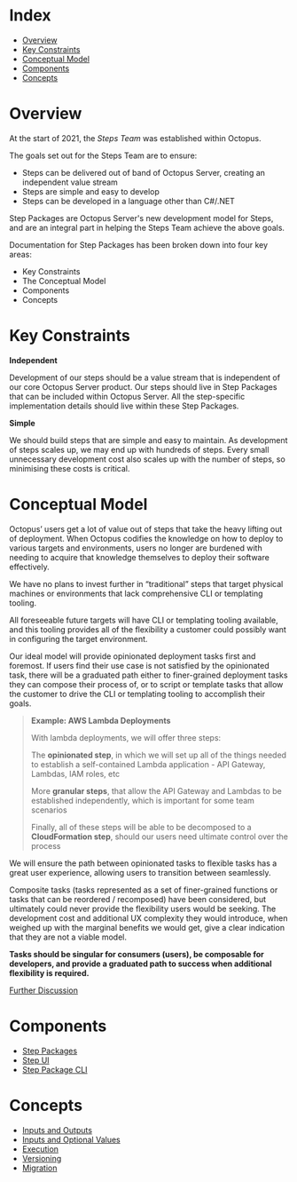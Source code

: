 # Index

- [Overview](#overview)
- [Key Constraints](#key-constraints)
- [Conceptual Model](#conceptual-model)
- [Components](#components)
- [Concepts](#concepts)

# Overview

At the start of 2021, the _Steps Team_ was established within Octopus.

The goals set out for the Steps Team are to ensure:

- Steps can be delivered out of band of Octopus Server, creating an independent value stream
- Steps are simple and easy to develop
- Steps can be developed in a language other than C#/.NET

Step Packages are Octopus Server's new development model for Steps, and are an integral part in helping the Steps Team achieve the above goals.

Documentation for Step Packages has been broken down into four key areas:

- Key Constraints
- The Conceptual Model
- Components
- Concepts

# Key Constraints

**Independent**

Development of our steps should be a value stream that is independent of our core Octopus Server product. Our steps should live in Step Packages that can be included within Octopus Server. All the step-specific implementation details should live within these Step Packages.

**Simple**

We should build steps that are simple and easy to maintain. As development of steps scales up, we may end up with hundreds of steps. Every small unnecessary development cost also scales up with the number of steps, so minimising these costs is critical.

# Conceptual Model

Octopus’ users get a lot of value out of steps that take the heavy lifting out of deployment. When Octopus codifies the knowledge on how to deploy to various targets and environments, users no longer are burdened with needing to acquire that knowledge themselves to deploy their software effectively.

We have no plans to invest further in “traditional” steps that target physical machines or environments that lack comprehensive CLI or templating tooling.

All foreseeable future targets will have CLI or templating tooling available, and this tooling provides all of the flexibility a customer could possibly want in configuring the target environment.

Our ideal model will provide opinionated deployment tasks first and foremost. If users find their use case is not satisfied by the opinionated task, there will be a graduated path either to finer-grained deployment tasks they can compose their process of, or to script or template tasks that allow the customer to drive the CLI or templating tooling to accomplish their goals.

> **Example: AWS Lambda Deployments**
>
> With lambda deployments, we will offer three steps:
>
> The **opinionated step**, in which we will set up all of the things needed to establish a self-contained Lambda application - API Gateway, Lambdas, IAM roles, etc
>
> More **granular steps**, that allow the API Gateway and Lambdas to be established independently, which is important for some team scenarios
>
> Finally, all of these steps will be able to be decomposed to a **CloudFormation step**, should our users need ultimate control over the process

We will ensure the path between opinionated tasks to flexible tasks has a great user experience, allowing users to transition between seamlessly.

Composite tasks (tasks represented as a set of finer-grained functions or tasks that can be reordered / recomposed) have been considered, but ultimately could never provide the flexibility users would be seeking. The development cost and additional UX complexity they would introduce, when weighed up with the marginal benefits we would get, give a clear indication that they are not a viable model.

**Tasks should be singular for consumers (users), be composable for developers, and provide a graduated path to success when additional flexibility is required.**

[Further Discussion](https://docs.google.com/document/d/1fvB1FWEO9QBLqzAys6DmDryB4PlRYC5T0Pp2XbU8Vm8)

# Components

- [Step Packages](https://github.com/OctopusDeploy/Architecture/blob/master/Steps/Components/StepPackages.md)
- [Step UI](https://github.com/OctopusDeploy/Architecture/blob/master/Steps/Components/StepUI.md)
- [Step Package CLI](https://github.com/OctopusDeploy/Architecture/blob/master/Steps/Components/StepPackageCLI.md)

# Concepts

- [Inputs and Outputs](https://github.com/OctopusDeploy/Architecture/blob/master/Steps/Concepts/InputsAndOutputs.md)
- [Inputs and Optional Values](https://github.com/OctopusDeploy/Architecture/blob/master/Steps/Concepts/InputsOptionalValues.md)
- [Execution](https://github.com/OctopusDeploy/Architecture/blob/master/Steps/Concepts/Execution.md)
- [Versioning](https://github.com/OctopusDeploy/Architecture/blob/master/Steps/Concepts/Versioning.md)
- [Migration](https://github.com/OctopusDeploy/Architecture/blob/master/Steps/Concepts/Migration.md)
